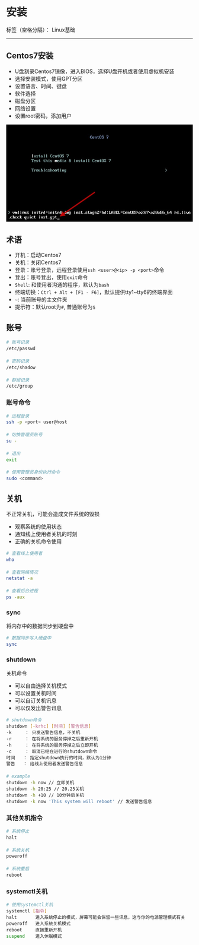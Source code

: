 # 安装

标签（空格分隔）： Linux基础

---

## Centos7安装

* U盘刻录Centos7镜像，进入BIOS，选择U盘开机或者使用虚拟机安装
* 选择安装模式，使用GPT分区
* 设置语言、时间、键盘
* 软件选择
* 磁盘分区
* 网络设置
* 设置root密码，添加用户

![centos7-gpt](https://raw.githubusercontent.com/wchaochao/images/master/gitbook-linux-base/centos7_gpt.jpg)

## 术语

* 开机：启动Centos7
* 关机：关闭Centos7
* 登录：账号登录，远程登录使用`ssh <user>@<ip> -p <port>`命令
* 登出：账号登出，使用`exit`命令
* `Shell`: 和使用者沟通的程序，默认为`bash`
* 终端切换：`Ctrl + Alt + [F1 - F6]`，默认提供tty1~tty6的终端界面
* `~`: 当前账号的主文件夹
* 提示符：默认root为`#`, 普通账号为`$`

## 账号

```bash
# 账号记录
/etc/passwd

# 密码记录
/etc/shadow

# 群组记录
/etc/group
```

### 账号命令

```bash
# 远程登录
ssh -p <port> user@host

# 切换管理员账号
su -

# 退出
exit

# 使用管理员身份执行命令
sudo <command>
```

## 关机

不正常关机，可能会造成文件系统的毁损

* 观察系统的使用状态
* 通知线上使用者关机的时刻
* 正确的关机命令使用

```bash
# 查看线上使用者
who

# 查看网络情况
netstat -a

# 查看后台进程
ps -aux
```

### sync

将内存中的数据同步到硬盘中

```bash
# 数据同步写入硬盘中
sync
```

### shutdown

关机命令

* 可以自由选择关机模式
* 可以设置关机时间
* 可以自订关机讯息
* 可以仅发出警告讯息

```bash
# shutdown命令
shutdown [-krhc] [时间] [警告信息]
-k     ： 只发送警告信息，不关机
-r     ： 在将系统的服务停掉之后重新开机
-h     ： 在将系统的服务停掉之后立即开机
-c     ： 取消已经在进行的shutdown命令
时间   ： 指定shutdown执行的时间，默认为1分钟
警告   ： 给线上使用者发送警告信息

# example
shutdown -h now // 立即关机
shutdown -h 20:25 // 20.25关机
shutdown -h +10 // 10分钟后关机
shutdown -k now 'This system will reboot' // 发送警告信息
```

### 其他关机指令

```bash
# 系统停止
halt

# 系统关机
poweroff

# 系统重启
reboot
```

### systemctl关机

```bash
# 使用systemctl关机
systemctl [指令]
halt       进入系统停止的模式，屏幕可能会保留一些讯息，这与你的电源管理模式有关
poweroff   进入系统关机模式
reboot     直接重新开机
suspend    进入休眠模式
```
